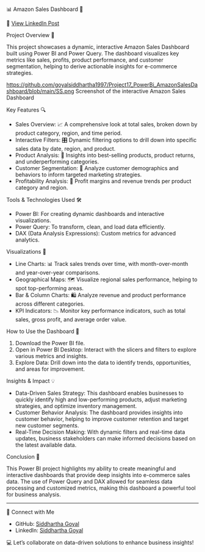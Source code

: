 📊 Amazon Sales Dashboard 🚀

🔗 [View LinkedIn Post](https://www.linkedin.com/posts/goyalsiddhartha1997_dataanalyst-powerbi-powerbidashboard-activity-7233759175527260160-cylS?utm_source=share&utm_medium=member_desktop)

 Project Overview 📝

This project showcases a dynamic, interactive Amazon Sales Dashboard built using Power BI and Power Query. 
The dashboard visualizes key metrics like sales, profits, product performance, and customer segmentation, helping to derive actionable insights for e-commerce strategies.

https://github.com/goyalsiddhartha1997/Project17_PowerBi_AmazonSalesDashboard/blob/main/SS.png
Screenshot of the interactive Amazon Sales Dashboard

 Key Features 🔍

- Sales Overview: 📈 A comprehensive look at total sales, broken down by product category, region, and time period.
- Interactive Filters: 🎛️ Dynamic filtering options to drill down into specific sales data by date, region, and product.
- Product Analysis: 🛒 Insights into best-selling products, product returns, and underperforming categories.
- Customer Segmentation: 👥 Analyze customer demographics and behaviors to inform targeted marketing strategies.
- Profitability Analysis: 💸 Profit margins and revenue trends per product category and region.

 Tools & Technologies Used 🛠️

- Power BI: For creating dynamic dashboards and interactive visualizations.
- Power Query: To transform, clean, and load data efficiently.
- DAX (Data Analysis Expressions): Custom metrics for advanced analytics.
  
 Visualizations 🎨

- Line Charts: 📊 Track sales trends over time, with month-over-month and year-over-year comparisons.
- Geographical Maps: 🗺️ Visualize regional sales performance, helping to spot top-performing areas.
- Bar & Column Charts: 🛍️ Analyze revenue and product performance across different categories.
- KPI Indicators: 📉 Monitor key performance indicators, such as total sales, gross profit, and average order value.

 How to Use the Dashboard 🚀

1. Download the Power BI file.
2. Open in Power BI Desktop: Interact with the slicers and filters to explore various metrics and insights.
3. Explore Data: Drill down into the data to identify trends, opportunities, and areas for improvement.

 Insights & Impact 💡

- Data-Driven Sales Strategy: This dashboard enables businesses to quickly identify high and low-performing products, adjust marketing strategies, and optimize inventory management.
- Customer Behavior Analysis: The dashboard provides insights into customer behavior, helping to improve customer retention and target new customer segments.
- Real-Time Decision Making: With dynamic filters and real-time data updates, business stakeholders can make informed decisions based on the latest available data.

 Conclusion 🎯

This Power BI project highlights my ability to create meaningful and interactive dashboards that provide deep insights into e-commerce sales data. 
The use of Power Query and DAX allowed for seamless data processing and customized metrics, making this dashboard a powerful tool for business analysis.

---

💬 Connect with Me  
- GitHub: [Siddhartha Goyal](https://github.com/goyalsiddhartha1997)  
- LinkedIn: [Siddhartha Goyal](https://www.linkedin.com/in/goyalsiddhartha1997/)

💻 Let’s collaborate on data-driven solutions to enhance business insights!
